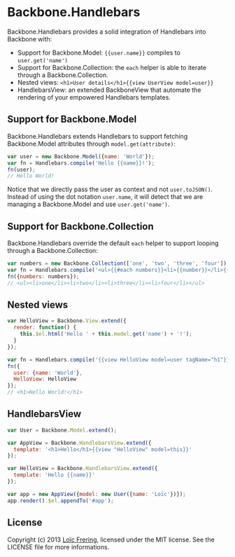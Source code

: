 Backbone.Handlebars
===================

Backbone.Handlebars provides a solid integration of Handlebars into Backbone with:

* Support for Backbone.Model: `{{user.name}}` compiles to `user.get('name')`
* Support for Backbone.Collection: the `each` helper is able to iterate through
  a Backbone.Collection.
* Nested views: `<h1>User details</h1>{{view UserView model=user}}`
* HandlebarsView: an extended BackboneView that automate the rendering of your
  empowered Handlebars templates.

Support for Backbone.Model
--------------------------

Backbone.Handlebars extends Handlebars to support fetching Backbone.Model
attributes through `model.get(attribute)`:

```javascript
var user = new Backbone.Model({name: 'World'});
var fn = Handlebars.compile('Hello {{name}}!');
fn(user);
// Hello World!
```

Notice that we directly pass the user as context and not `user.toJSON()`.
Instead of using the dot notation `user.name`, it will detect that we are
managing a Backbone.Model and use `user.get('name')`.

Support for Backbone.Collection
-------------------------------

Backbone.Handlebars override the default `each` helper to support looping
through a Backbone.Collection:

```javascript
var numbers = new Backbone.Collection(['one', 'two', 'three', 'four']);
var fn = Handlebars.compile('<ul>{{#each numbers}}<li>{{number}}</li>{{/each}}</ul>');
fn({numbers: numbers});
// <ul><li>one</li><li>two</li><li>three</li><li>four</li></ul>
```

Nested views
------------

```javascript
var HelloView = Backbone.View.extend({
  render: function() {
    this.$el.html('Hello ' + this.model.get('name') + '!');
  }
});

var fn = Handlebars.compile('{{view HelloView model=user tagName="h1"}}');
fn({
  user: {name: 'World'},
  HelloView: HelloView
});
// <h1>Hello World!</h1>
```

HandlebarsView
--------------

```javascript
var User = Backbone.Model.extend();

var AppView = Backbone.HandlebarsView.extend({
  template: '<h1>Hello</h1>{{view "HelloView" model=this}}'
});

var HelloView = Backbone.HandlebarsView.extend({
  template: 'Hello {{name}}'
});

var app = new AppView({model: new User({name: 'Loïc'})});
app.render().$el.appendTo('#app');
```

License
-------

Copyright (c) 2013 [Loïc Frering](https://github.com/loicfrering), licensed
under the MIT license. See the LICENSE file for more informations.
